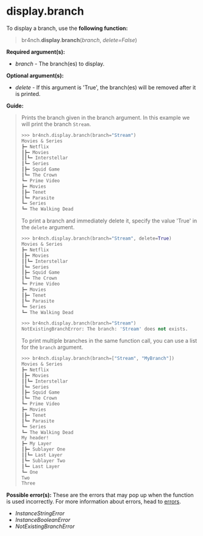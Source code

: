 # display.branch

To display a branch, use the **following function:**

> br4nch.**display**.**branch**(*branch*, *delete=False*)

**Required argument(s):**

- *branch* - The branch(es) to display.

**Optional argument(s):**

- *delete* - If this argument is 'True', the branch(es) will be removed after it is printed.

**Guide:**

> Prints the branch given in the branch argument. In this example we will print the branch `Stream`.
>
> ```python
> >>> br4nch.display.branch(branch="Stream")
> Movies & Series
> ┣━ Netflix
> ┃‎‎┣━ Movies
> ┃‎‎┃‎‎┗━ Interstellar
> ┃‎‎┗━ Series
> ┃‎‎‎‎‎┣━ Squid Game
> ┃‎‎‎‎‎┗━ The Crown
> ┗━ Prime Video
> ‎‎‎┣━ Movies
> ‎‎‎┃‎‎┣━ Tenet
> ‎‎‎┃‎‎┗━ Parasite
> ‎‎‎┗━ Series
> ‎‎‎‎‎‎┗━ The Walking Dead
> ```
>
> To print a branch and immediately delete it, specify the value 'True' in the `delete` argument.
>
> ```python
> >>> br4nch.display.branch(branch="Stream", delete=True)
> Movies & Series
> ┣━ Netflix
> ┃‎‎┣━ Movies
> ┃‎‎┃‎‎┗━ Interstellar
> ┃‎‎┗━ Series
> ┃‎‎‎‎‎┣━ Squid Game
> ┃‎‎‎‎‎┗━ The Crown
> ┗━ Prime Video
> ‎‎‎┣━ Movies
> ‎‎‎┃‎‎┣━ Tenet
> ‎‎‎┃‎‎┗━ Parasite
> ‎‎‎┗━ Series
> ‎‎‎‎‎‎┗━ The Walking Dead
> 
> >>> br4nch.display.branch(branch="Stream")
> NotExistingBranchError: The branch: 'Stream' does not exists.
> ```
>
> To print multiple branches in the same function call, you can use a list for the `branch` argument.
>
> ```python
> >>> br4nch.display.branch(branch=["Stream", "MyBranch"])
> Movies & Series
> ┣━ Netflix
> ┃‎‎┣━ Movies
> ┃‎‎┃‎‎┗━ Interstellar
> ┃‎‎┗━ Series
> ┃‎‎‎‎‎┣━ Squid Game
> ┃‎‎‎‎‎┗━ The Crown
> ┗━ Prime Video
> ‎‎‎┣━ Movies
> ‎‎‎┃‎‎┣━ Tenet
> ‎‎‎┃‎‎┗━ Parasite
> ‎‎‎┗━ Series
> ‎‎‎‎‎‎┗━ The Walking Dead
> My header!
> ┣━ My Layer
> ┃‎‎┣━ Sublayer One
> ┃‎‎┃‎‎┗━ Last Layer
> ┃‎‎┗━ Sublayer Two
> ┃‎‎‎‎‎┗━ Last Layer
> ┗━ One
> ‎‎‎Two
> ‎‎‎Three
> ```

**Possible error(s):**
These are the errors that may pop up when the function is used incorrectly.
For more information about errors, head to [errors](../../guides/errors.md).

- *InstanceStringError*
- *InstanceBooleanError*
- *NotExistingBranchError*

